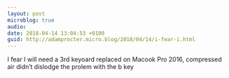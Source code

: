 ```yaml
---
layout: post
microblog: true
audio: 
date: 2018-04-14 13:04:53 +0100
guid: http://adamprocter.micro.blog/2018/04/14/i-fear-i.html
---
```

I fear I will need a 3rd keyoard replaced on Macook Pro 2016, compressed air didn’t dislodge the prolem with the b key
